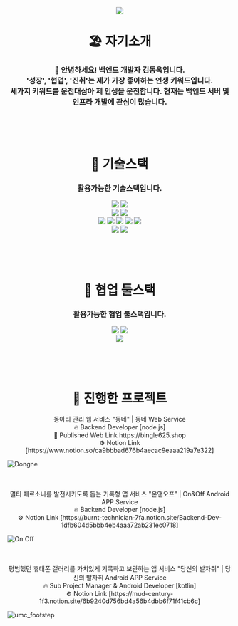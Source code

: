 <p align="center">
  <img src="https://github.com/user-attachments/assets/0df58411-609f-4918-b571-a5ccc77221db">
</p>

<h1 align="center">🏖 자기소개</h1>
<h3 align="center">
👋 안녕하세요! 백엔드 개발자 김동욱입니다. </br>
'성장', '협업', '진취'는 제가 가장 좋아하는 인생 키워드입니다. </br>
세가지 키워드를 운전대삼아 제 인생을 운전합니다.
현재는 백엔드 서버 및 인프라 개발에 관심이 많습니다. </h3>
</br></br></br>


<h1 align="center">🚀 기술스택</h1>

<h3 align="center"> 활용가능한 기술스택입니다. </h3>

<p align="center">
<img src="https://img.shields.io/badge/Python-3766AB?style=flat-square&logo=Python&logoColor=white"/>
<img src="https://img.shields.io/badge/C-A8B9CC?style=flat-square&logo=C&logoColor=white"/> </br>


<img src="https://img.shields.io/badge/Android-3DDC84?style=flat-square&logo=Android&logoColor=white"/>
<img src="https://img.shields.io/badge/Kotlin-7F52FF?style=flat-square&logo=Kotlin&logoColor=white"/></br>


<img src="https://img.shields.io/badge/AWS EC2-FF9900?style=flat-square&logo=Amazon EC2&logoColor=white"/>
<img src="https://img.shields.io/badge/MySQL-4479A1?style=flat-square&logo=MySQL&logoColor=white"/>
<img src="https://img.shields.io/badge/Node.js-339933?style=flat-square&logo=Node.js&logoColor=white"/>
<img src="https://img.shields.io/badge/Express-000000?style=flat-square&logo=Express&logoColor=white"/>
<img src="https://img.shields.io/badge/NGINX-009639?style=flat-square&logo=NGINX&logoColor=white"/> </br>


<img src="https://img.shields.io/badge/Postman-FF6C37?style=flat-square&logo=Postman&logoColor=white"/>
<img src="https://img.shields.io/badge/Swagger-85EA2D?style=flat-square&logo=Swagger&logoColor=white"/> </p>
</br></br></br>

<h1 align="center">🚀 협업 툴스택</h1>
<h3 align="center"> 활용가능한 협업 툴스택입니다.</h3>

<p align="center">
<img src="https://img.shields.io/badge/Notion-000000?style=flat-square&logo=Notion&logoColor=white"/>
<img src="https://img.shields.io/badge/Slack-4A154B?style=flat-square&logo=Slack&logoColor=white"/> </br>
<img src="https://img.shields.io/badge/Figma-232F3E?style=flat-square&logo=Figma&logoColor=white"/> </p>
</br></br></br>


<h1 align="center">🌉 진행한 프로젝트</h1>
<p align="center"> 동아리 관리 웹 서비스 "동네" | 동네 Web Service </br> 
🔥 Backend Developer [node.js] </br>
📢 Published Web Link https://bingle625.shop </br>
⚙️ Notion Link [https://www.notion.so/ca9bbbad676b4aecac9eaaa219a7e322] </p>

![Dongne](https://user-images.githubusercontent.com/106023670/192161005-dcfebe82-dfe2-4527-bde8-aa927ef07884.png)
</br></br></br>

<p align="center"> 멀티 페르소나를 발전시키도록 돕는 기록형 앱 서비스 "온앤오프" | On&Off Android APP Service </br>
🔥 Backend Developer [node.js] </br>
⚙️ Notion Link [https://burnt-technician-7fa.notion.site/Backend-Dev-1dfb604d5bbb4eb4aaa72ab231ec0718]

![On Off](https://user-images.githubusercontent.com/106023670/192161215-7dc41ca2-2900-4373-b267-5dd7fa16e5e9.png)
</br></br></br>

<p align="center"> 평범했던 휴대폰 갤러리를 가치있게 기록하고 보관하는 앱 서비스 "당신의 발자취" | 당신의 발자취 Android APP Service </br>
🔥 Sub Project Manager & Android Developer [kotlin] </br>
⚙️ Notion Link [https://mud-century-1f3.notion.site/6b9240d756bd4a56b4dbb6f71f41cb6c]

![umc_footstep](https://user-images.githubusercontent.com/106023670/222886490-11a68d61-f450-452d-bd61-8cc49a97e4f4.png)
</br></br></br>
